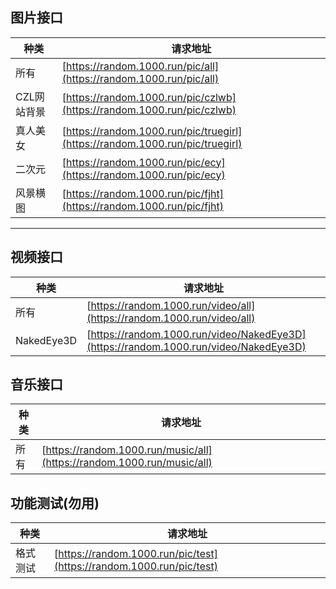 
## 图片接口

| 种类     | 请求地址   | 
| ---------- | ---------------- | 
| 所有     | [https://random.1000.run/pic/all](https://random.1000.run/pic/all) |
| CZL网站背景 | [https://random.1000.run/pic/czlwb](https://random.1000.run/pic/czlwb) |
| 真人美女 | [https://random.1000.run/pic/truegirl](https://random.1000.run/pic/truegirl) |
| 二次元 | [https://random.1000.run/pic/ecy](https://random.1000.run/pic/ecy) |
| 风景横图 | [https://random.1000.run/pic/fjht](https://random.1000.run/pic/fjht) |

--- 

## 视频接口
| 种类     | 请求地址   | 
| ---------- | ---------------- | 
| 所有 | [https://random.1000.run/video/all](https://random.1000.run/video/all) |
| NakedEye3D | [https://random.1000.run/video/NakedEye3D](https://random.1000.run/video/NakedEye3D) |

## 音乐接口
| 种类     | 请求地址   | 
| ---------- | ---------------- | 
| 所有 | [https://random.1000.run/music/all](https://random.1000.run/music/all) |

## 功能测试(勿用)

| 种类     | 请求地址   | 
| ---------- | ---------------- | 
| 格式测试     | [https://random.1000.run/pic/test](https://random.1000.run/pic/test) |
